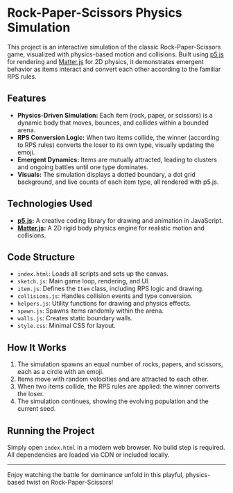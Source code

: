 # Rock-Paper-Scissors Physics Simulation

This project is an interactive simulation of the classic Rock-Paper-Scissors game, visualized with physics-based motion and collisions. Built using [p5.js](https://p5js.org/) for rendering and [Matter.js](https://brm.io/matter-js/) for 2D physics, it demonstrates emergent behavior as items interact and convert each other according to the familiar RPS rules.

## Features

- **Physics-Driven Simulation:** Each item (rock, paper, or scissors) is a dynamic body that moves, bounces, and collides within a bounded arena.
- **RPS Conversion Logic:** When two items collide, the winner (according to RPS rules) converts the loser to its own type, visually updating the emoji.
- **Emergent Dynamics:** Items are mutually attracted, leading to clusters and ongoing battles until one type dominates.
- **Visuals:** The simulation displays a dotted boundary, a dot grid background, and live counts of each item type, all rendered with p5.js.

## Technologies Used

- **[p5.js](https://p5js.org/):** A creative coding library for drawing and animation in JavaScript.
- **[Matter.js](https://brm.io/matter-js/):** A 2D rigid body physics engine for realistic motion and collisions.

## Code Structure

- `index.html`: Loads all scripts and sets up the canvas.
- `sketch.js`: Main game loop, rendering, and UI.
- `item.js`: Defines the `Item` class, including RPS logic and drawing.
- `collisions.js`: Handles collision events and type conversion.
- `helpers.js`: Utility functions for drawing and physics effects.
- `spawn.js`: Spawns items randomly within the arena.
- `walls.js`: Creates static boundary walls.
- `style.css`: Minimal CSS for layout.

## How It Works

1. The simulation spawns an equal number of rocks, papers, and scissors, each as a circle with an emoji.
2. Items move with random velocities and are attracted to each other.
3. When two items collide, the RPS rules are applied: the winner converts the loser.
4. The simulation continues, showing the evolving population and the current seed.

## Running the Project

Simply open `index.html` in a modern web browser. No build step is required. All dependencies are loaded via CDN or included locally.

---

Enjoy watching the battle for dominance unfold in this playful, physics-based twist on Rock-Paper-Scissors!
